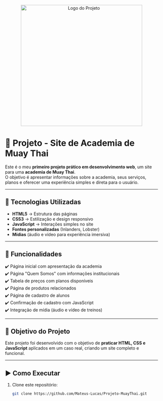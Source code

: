 <p align="center">
  <img src="img/image" alt="Logo do Projeto" width="400"/>
</p>

# 🥋 Projeto - Site de Academia de Muay Thai

Este é o meu **primeiro projeto prático em desenvolvimento web**, um site para uma **academia de Muay Thai**.  
O objetivo é apresentar informações sobre a academia, seus serviços, planos e oferecer uma experiência simples e direta para o usuário.

---

## 🚀 Tecnologias Utilizadas
- **HTML5** → Estrutura das páginas  
- **CSS3** → Estilização e design responsivo  
- **JavaScript** → Interações simples no site  
- **Fontes personalizadas** (Inlanders, Lobster)  
- **Mídias** (áudio e vídeo para experiência imersiva)  

---

## 📌 Funcionalidades
✔️ Página inicial com apresentação da academia  
✔️ Página "Quem Somos" com informações institucionais  
✔️ Tabela de preços com planos disponíveis  
✔️ Página de produtos relacionados  
✔️ Página de cadastro de alunos  
✔️ Confirmação de cadastro com JavaScript  
✔️ Integração de mídia (áudio e vídeo de treinos)  



---

## 🎯 Objetivo do Projeto
Este projeto foi desenvolvido com o objetivo de **praticar HTML, CSS e JavaScript** aplicados em um caso real, criando um site completo e funcional.  

---

## ▶️ Como Executar
1. Clone este repositório:
   ```bash
   git clone https://github.com/Mateus-Lucas/Projeto-MuayThai.git
